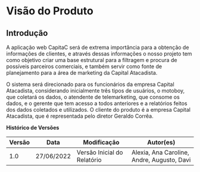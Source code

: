 # Visão do Produto

## Introdução

<p> A aplicação web CapitaC será de extrema importância para a obtenção de informações de clientes, e através dessas informações o nosso projeto tem como objetivo criar uma base estrutural para a filtragem e procura de possíveis parceiros comerciais, e também servir como fonte de planejamento para a área de marketing da Capital Atacadista. </p>

<p> O sistema será direcionado para os funcionários da empresa Capital Atacadista, considerando inicialmente três tipos de usuários, o motoboy, que coletará os dados, o atendente de telemarketing, que consome os dados, e o gerente que tem acesso a todos anteriores e a relatórios feitos dos dados coletados e utilizados. O cliente do produto é a empresa Capital Atacadista, que é representada pelo diretor Geraldo Corrêa. </p>

<!-- ## Cronograma

### 00/00/2022
xxxxxxxxxxxxxxxxxxxx

### 00/00/2022
xxxxxxxxxxxxxxxxxxxxxxxxxx

### 00/00/2022
xxxxxxxxxxxxxxxxxxxxx

### 00/00/2022
xxxxxxxxxxxxxxxxxxxxxxx

## Mural Lean Inception -->

<!-- <iframe src='https://app.mural.co/embed/fe8ce76a-744e-47a9-997f-dc816d1b55e3'
        width='100%'
        height='480px'
        style='min-width: 640px; min-height: 480px; background-color: #f4f4f4; border: 1px solid #efefef'
        sandbox='allow-same-origin allow-scripts allow-modals allow-popups allow-popups-to-escape-sandbox'>
</iframe> -->

<!--[Link para o mural Lean Inception](https://app.mural.co/embed/fe8ce76a-744e-47a9-997f-dc816d1b55e3)-->

**Histórico de Versões**
<table class="table">
  <thead>
    <tr>
      <th scope="col">Versão</th>
      <th scope="col">Data</th>
      <th scope="col">Modificação</th>
      <th scope="col">Autor(es)</th>
    </tr>
  </thead>
  <tbody>
    <tr>
      <td>1.0</td>
      <td>27/06/2022</td>
      <td>Versão Inicial do Relatório</td>
      <td>Alexia, Ana Caroline, Andre, Augusto, Davi</td>
    </tr>
  </tbody>
</table>
